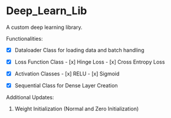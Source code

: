 # Deep_Learn_Lib
A custom deep learning library.

Functionalities:
- [x] Dataloader Class for loading data and batch handling
- [x] Loss Function Class
      - [x] Hinge Loss
      - [x] Cross Entropy Loss

- [x] Activation Classes
      - [x] RELU
      - [x] Sigmoid
- [x] Sequential Class for Dense Layer Creation

Additional Updates:
1) Weight Initialization (Normal and Zero Initialization)
